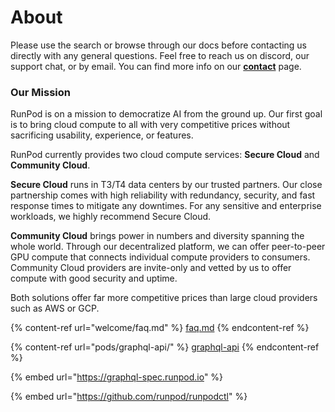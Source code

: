 # About

Please use the search or browse through our docs before contacting us directly with any general questions. Feel free to reach us on discord, our support chat, or by email. You can find more info on our [**contact**](https://www.runpod.io/contact) page.

### **Our Mission**

RunPod is on a mission to democratize AI from the ground up. Our first goal is to bring cloud compute to all with very competitive prices without sacrificing usability, experience, or features.

RunPod currently provides two cloud compute services: **Secure Cloud** and **Community Cloud**.

**Secure Cloud** runs in T3/T4 data centers by our trusted partners. Our close partnership comes with high reliability with redundancy, security, and fast response times to mitigate any downtimes. For any sensitive and enterprise workloads, we highly recommend Secure Cloud.

**Community Cloud** brings power in numbers and diversity spanning the whole world. Through our decentralized platform, we can offer peer-to-peer GPU compute that connects individual compute providers to consumers. Community Cloud providers are invite-only and vetted by us to offer compute with good security and uptime.

Both solutions offer far more competitive prices than large cloud providers such as AWS or GCP.



{% content-ref url="welcome/faq.md" %}
[faq.md](welcome/faq.md)
{% endcontent-ref %}

{% content-ref url="pods/graphql-api/" %}
[graphql-api](pods/graphql-api/)
{% endcontent-ref %}

{% embed url="https://graphql-spec.runpod.io" %}

{% embed url="https://github.com/runpod/runpodctl" %}
